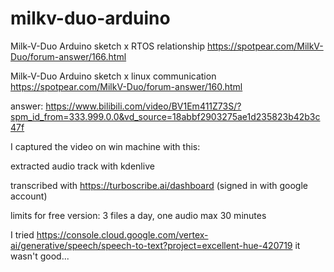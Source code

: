 # milkv-duo-arduino

Milk-V-Duo Arduino sketch x RTOS relationship
https://spotpear.com/MilkV-Duo/forum-answer/166.html

Milk-V-Duo Arduino sketch x linux communication
https://spotpear.com/MilkV-Duo/forum-answer/160.html

answer:
https://www.bilibili.com/video/BV1Em411Z73S/?spm_id_from=333.999.0.0&vd_source=18abbf2903275ae1d235823b42b3c47f

I captured the video on win machine with this:

extracted audio track with kdenlive

transcribed with 
https://turboscribe.ai/dashboard
(signed in with google account)

limits for free version: 
3 files a day, 
one audio max 30 minutes

I tried
https://console.cloud.google.com/vertex-ai/generative/speech/speech-to-text?project=excellent-hue-420719
it wasn't good...

